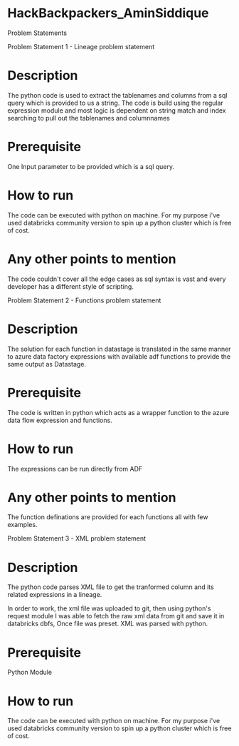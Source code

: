 # HackBackpackers_AminSiddique

Problem Statements

 

Problem Statement 1 - Lineage problem statement

# Description

The python code is used to extract the tablenames and columns from a sql query which is provided to us a string. 
The code is build using the regular expression module and most logic is dependent on string match and index searching to pull out the tablenames and columnnames



# Prerequisite

One Input parameter to be provided which is a sql query.

 

# How to run

The code can be executed with python on machine. For my purpose i've used databricks community version to spin up a python cluster which is free of cost.
 

# Any other points to mention

The code couldn't cover all the edge cases as sql syntax is vast and every developer has a different style of scripting. 

 

Problem Statement 2 - Functions problem statement

# Description

The solution for each function in datastage is translated in the same manner to azure data factory expressions with available adf functions to provide the same output as Datastage.

 

# Prerequisite

The code is written in python which acts as a wrapper function to the azure data flow expression and functions.
  

# How to run

The expressions can be run directly from ADF


# Any other points to mention

The function definations are provided for each functions all with few examples.

 

Problem Statement 3 - XML problem statement

# Description

The python code parses XML file to get the tranformed column and its related expressions in a lineage.

In order to work, the xml file was uploaded to git, then using python's request module I was able to fetch the raw xml data from git and save it in databricks dbfs, Once file was preset. XML was parsed with python.
 

# Prerequisite

Python Module

  
# How to run

The code can be executed with python on machine. For my purpose i've used databricks community version to spin up a python cluster which is free of cost.
 

